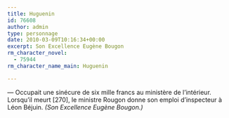 ```yaml
---
title: Huguenin
id: 76608
author: admin
type: personnage
date: 2010-03-09T10:16:34+00:00
excerpt: Son Excellence Eugène Bougon
rm_character_novel:
  - 75944
rm_character_name_main: Huguenin

---
```

— Occupait une sinécure de six mille francs au ministère de l&rsquo;intérieur. Lorsqu&rsquo;il meurt [270], le ministre Rougon donne son emploi d&rsquo;inspecteur à Léon Béjuin. _(Son Excellence Eugène Bougon.)_